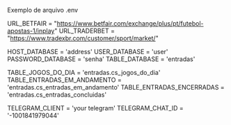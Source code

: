 Exemplo de arquivo .env

URL_BETFAIR = "https://www.betfair.com/exchange/plus/pt/futebol-apostas-1/inplay"
URL_TRADERBET = "https://www.tradexbr.com/customer/sport/market/"

HOST_DATABASE = 'address'
USER_DATABASE = 'user'
PASSWORD_DATABASE = 'senha'
TABLE_DATABASE = 'entradas'

TABLE_JOGOS_DO_DIA = 'entradas.cs_jogos_do_dia'
TABLE_ENTRADAS_EM_ANDAMENTO = 'entradas.cs_entradas_em_andamento'
TABLE_ENTRADAS_ENCERRADAS = 'entradas.cs_entradas_concluidas'

TELEGRAM_CLIENT = 'your telegram'
TELEGRAM_CHAT_ID = '-1001841979044'